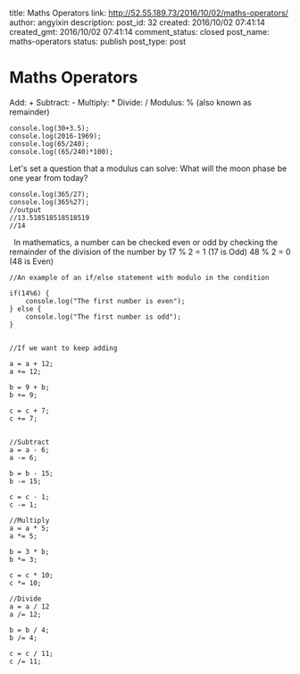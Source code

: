title: Maths Operators
link: http://52.55.189.73/2016/10/02/maths-operators/
author: angyixin
description: 
post_id: 32
created: 2016/10/02 07:41:14
created_gmt: 2016/10/02 07:41:14
comment_status: closed
post_name: maths-operators
status: publish
post_type: post

# Maths Operators

Add: + Subtract: - Multiply: * Divide: / Modulus: % (also known as remainder) 
    
    
    console.log(30+3.5);
    console.log(2016-1969);
    console.log(65/240);
    console.log((65/240)*100);
    

Let's set a question that a modulus can solve: What will the moon phase be one year from today? 
    
    
    console.log(365/27);
    console.log(365%27);
    //output
    //13.518518518518519
    //14

  In mathematics, a number can be checked even or odd by checking the remainder of the division of the number by 17 % 2 = 1 (17 is Odd) 48 % 2 = 0 (48 is Even) 
    
    
    //An example of an if/else statement with modulo in the condition
    
    if(14%6) {
        console.log("The first number is even");
    } else {
        console.log("The first number is odd");
    }
    
    
    //If we want to keep adding
    
    a = a + 12; 
    a += 12;
    
    b = 9 + b; 
    b += 9;
    
    c = c + 7; 
    c += 7;
    
    
    //Subtract
    a = a - 6; 
    a -= 6;
    
    b = b - 15; 
    b -= 15;
    
    c = c - 1; 
    c -= 1; 
    
    //Multiply 
    a = a * 5; 
    a *= 5;
    
    b = 3 * b;
    b *= 3;
    
    c = c * 10; 
    c *= 10;
    
    //Divide
    a = a / 12
    a /= 12;
    
    b = b / 4;
    b /= 4;
    
    c = c / 11;
    c /= 11;